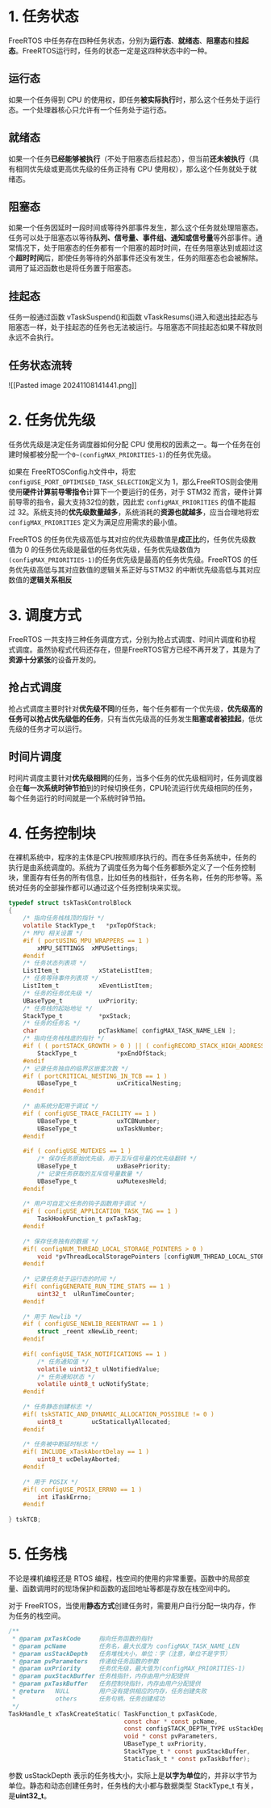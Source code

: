# 1. 任务状态
FreeRTOS 中任务存在四种任务状态，分别为**运行态**、**就绪态**、**阻塞态**和**挂起态**。FreeRTOS运行时，任务的状态一定是这四种状态中的一种。
## 运行态
如果一个任务得到 CPU 的使用权，即任务**被实际执行**时，那么这个任务处于运行态。一个处理器核心只允许有一个任务处于运行态。
## 就绪态
如果一个任务**已经能够被执行**（不处于阻塞态后挂起态），但当前**还未被执行**（具有相同优先级或更高优先级的任务正持有 CPU 使用权），那么这个任务就处于就绪态。
## 阻塞态
如果一个任务因延时一段时间或等待外部事件发生，那么这个任务就处理阻塞态。任务可以处于阻塞态以等待**队列、信号量、事件组、通知或信号量**等外部事件。通常情况下，处于阻塞态的任务都有一个阻塞的超时时间，在任务阻塞达到或超过这个**超时时间**后，即使任务等待的外部事件还没有发生，任务的阻塞态也会被解除。调用了延迟函数也是将任务置于阻塞态。
## 挂起态
任务一般通过函数 vTaskSuspend()和函数 vTaskResums()进入和退出挂起态与阻塞态一样，处于挂起态的任务也无法被运行。与阻塞态不同挂起态如果不释放则永远不会执行。

## 任务状态流转
![[Pasted image 20241108141441.png]]

# 2. 任务优先级
任务优先级是决定任务调度器如何分配 CPU 使用权的因素之一。每一个任务在创建时候都被分配一个`0~(configMAX_PRIORITIES-1)`的任务优先级。

如果在 FreeRTOSConfig.h文件中，将宏`configUSE_PORT_OPTIMISED_TASK_SELECTION`定义为 1，那么FreeRTOS则会使用使用**硬件计算前导零指令**计算下一个要运行的任务，对于 STM32 而言，硬件计算前导零的指令，最大支持32位的数，因此宏 `configMAX_PRIORITIES` 的值不能超过 32。系统支持的**优先级数量越多**，系统消耗的**资源也就越多**，应当合理地将宏 `configMAX_PRIORITIES` 定义为满足应用需求的最小值。

FreeRTOS 的任务优先级高低与其对应的优先级数值是**成正比**的，任务优先级数值为 0 的任务优先级是最低的任务优先级，任务优先级数值为`(configMAX_PRIORITIES-1)`的任务优先级是最高的任务优先级。FreeRTOS 的任务优先级高低与其对应数值的逻辑关系正好与STM32 的中断优先级高低与其对应数值的**逻辑关系相反**
# 3. 调度方式
FreeRTOS 一共支持三种任务调度方式，分别为抢占式调度、时间片调度和协程式调度。虽然协程式代码还存在，但是FreeRTOS官方已经不再开发了，其是为了**资源十分紧张**的设备开发的。
## 抢占式调度
抢占式调度主要时针对**优先级不同**的任务，每个任务都有一个优先级，**优先级高的任务可以抢占优先级低的任务**，只有当优先级高的任务发生**阻塞或者被挂起**，低优先级的任务才可以运行。
## 时间片调度
时间片调度主要针对**优先级相同**的任务，当多个任务的优先级相同时，任务调度器会在**每一次系统时钟节拍**到的时候切换任务，CPU轮流运行优先级相同的任务，每个任务运行的时间就是一个系统时钟节拍。
# 4. 任务控制块
在裸机系统中，程序的主体是CPU按照顺序执行的。而在多任务系统中，任务的执行是由系统调度的。系统为了调度任务为每个任务都额外定义了一个任务控制块，里面存有任务的所有信息，比如任务的栈指针，任务名称，任务的形参等。系统对任务的全部操作都可以通过这个任务控制块来实现。
```C
typedef struct tskTaskControlBlock
{
	/* 指向任务栈栈顶的指针 */
    volatile StackType_t   *pxTopOfStack; 
	/* MPU 相关设置 */
    #if ( portUSING_MPU_WRAPPERS == 1 )  
	    xMPU_SETTINGS  xMPUSettings;  
    #endif  
	/* 任务状态列表项 */
    ListItem_t           xStateListItem;
    /* 任务等待事件列表项 */
    ListItem_t           xEventListItem;
    /* 任务的任务优先级 */
	UBaseType_t          uxPriority;
	/* 任务栈的起始地址 */
	StackType_t          *pxStack;
	/* 任务的任务名 */
	char                 pcTaskName[ configMAX_TASK_NAME_LEN ];
	/* 指向任务栈栈底的指针 */
	#if ( ( portSTACK_GROWTH > 0 ) || ( configRECORD_STACK_HIGH_ADDRESS == 1 ) ) 
	    StackType_t           *pxEndOfStack;
	#endif  
    /* 记录任务独自的临界区嵌套次数 */
    #if ( portCRITICAL_NESTING_IN_TCB == 1 )  
        UBaseType_t           uxCriticalNesting;
	#endif  
	
	/* 由系统分配用于调试 */
	#if ( configUSE_TRACE_FACILITY == 1 )  
	    UBaseType_t           uxTCBNumber;
	    UBaseType_t           uxTaskNumber;
	#endif  
  
	#if ( configUSE_MUTEXES == 1 )  
		/* 保存任务原始优先级，用于互斥信号量的优先级翻转 */
	    UBaseType_t           uxBasePriority;
	    /* 记录任务获取的互斥信号量数量 */
	    UBaseType_t           uxMutexesHeld;  
	#endif  
	
	/* 用户可自定义任务的钩子函数用于调试 */
	#if ( configUSE_APPLICATION_TASK_TAG == 1 )  
		TaskHookFunction_t pxTaskTag;  
	#endif  
	
    /* 保存任务独有的数据 */
	#if( configNUM_THREAD_LOCAL_STORAGE_POINTERS > 0 )  
		void *pvThreadLocalStoragePointers [configNUM_THREAD_LOCAL_STORAGE_POINTERS];  
	#endif  
	
    /* 记录任务处于运行态的时间 */
	#if( configGENERATE_RUN_TIME_STATS == 1 )  
	    uint32_t  ulRunTimeCounter;
	#endif  
	
    /* 用于 Newlib */
	#if ( configUSE_NEWLIB_REENTRANT == 1 )  
		struct _reent xNewLib_reent;  
	#endif  
  
	#if( configUSE_TASK_NOTIFICATIONS == 1 )  
		/* 任务通知值 */
		volatile uint32_t ulNotifiedValue;  
		/* 任务通知状态 */
		volatile uint8_t ucNotifyState;  
	#endif  
	
    /* 任务静态创建标志 */
	#if( tskSTATIC_AND_DYNAMIC_ALLOCATION_POSSIBLE != 0 )
		uint8_t        ucStaticallyAllocated;
	#endif  
	
    /* 任务被中断延时标志 */
	#if( INCLUDE_xTaskAbortDelay == 1 )  
		uint8_t ucDelayAborted;  
	#endif  
	
	/* 用于 POSIX */
	#if( configUSE_POSIX_ERRNO == 1 )  
		int iTaskErrno;  
	#endif  
  
} tskTCB;
```

# 5. 任务栈
不论是裸机编程还是 RTOS 编程，栈空间的使用的非常重要。函数中的局部变量、函数调用时的现场保护和函数的返回地址等都是存放在栈空间中的。

对于 FreeRTOS，当使用**静态方式**创建任务时，需要用户自行分配一块内存，作为任务的栈空间。

```C
/**  
 * @param pxTaskCode     指向任务函数的指针
 * @param pcName         任务名，最大长度为 configMAX_TASK_NAME_LEN
 * @param usStackDepth   任务堆栈大小，单位：字（注意，单位不是字节）
 * @param pvParameters   传递给任务函数的参数
 * @param uxPriority     任务优先级，最大值为(configMAX_PRIORITIES-1)
 * @param puxStackBuffer 任务栈指针，内存由用户分配提供
 * @param pxTaskBuffer   任务控制块指针，内存由用户分配提供
 * @return   NULL        用户没有提供相应的内存，任务创建失败
 *           others      任务句柄，任务创建成功
 */  
TaskHandle_t xTaskCreateStatic( TaskFunction_t pxTaskCode,  
					            const char * const pcName,
					            const configSTACK_DEPTH_TYPE usStackDepth,  
					            void * const pvParameters,  
					            UBaseType_t uxPriority,  
					            StackType_t * const puxStackBuffer,
					            StaticTask_t * const pxTaskBuffer);
```

参数 usStackDepth 表示的任务栈大小，实际上是**以字为单位**的，并非以字节为单位。静态和动态创建任务时，任务栈的大小都与数据类型 StackType_t 有关，是**uint32_t**。